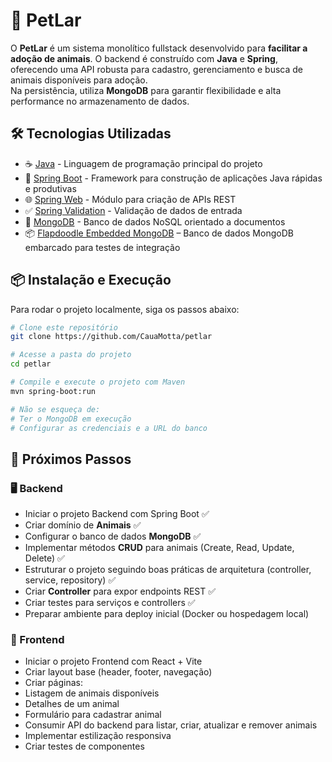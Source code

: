 # 🐾 PetLar

O **PetLar** é um sistema monolítico fullstack desenvolvido para **facilitar a adoção de animais**.
O backend é construído com **Java** e **Spring**, oferecendo uma API robusta para cadastro, gerenciamento e busca de animais disponíveis para adoção.  
Na persistência, utiliza **MongoDB** para garantir flexibilidade e alta performance no armazenamento de dados.

## 🛠️ Tecnologias Utilizadas

- ☕ [Java](https://www.java.com/) - Linguagem de programação principal do projeto
- 🌱 [Spring Boot](https://spring.io/projects/spring-boot) - Framework para construção de aplicações Java rápidas e produtivas
- 🌐 [Spring Web](https://docs.spring.io/spring-framework/reference/web.html) - Módulo para criação de APIs REST
- ✅ [Spring Validation](https://docs.spring.io/spring-framework/reference/core/validation.html) - Validação de dados de entrada
- 🍃 [MongoDB](https://www.mongodb.com/) - Banco de dados NoSQL orientado a documentos
- 📦 [Flapdoodle Embedded MongoDB](https://github.com/flapdoodle-oss/de.flapdoodle.embed.mongo) – Banco de dados MongoDB embarcado para testes de integração

## 📦 Instalação e Execução

Para rodar o projeto localmente, siga os passos abaixo:

```sh
# Clone este repositório
git clone https://github.com/CauaMotta/petlar

# Acesse a pasta do projeto
cd petlar

# Compile e execute o projeto com Maven
mvn spring-boot:run

# Não se esqueça de:
# Ter o MongoDB em execução
# Configurar as credenciais e a URL do banco
```

## 🚧 Próximos Passos

### 🖥️ Backend

- Iniciar o projeto Backend com Spring Boot ✅
- Criar domínio de **Animais** ✅
- Configurar o banco de dados **MongoDB** ✅
- Implementar métodos **CRUD** para animais (Create, Read, Update, Delete) ✅
- Estruturar o projeto seguindo boas práticas de arquitetura (controller, service, repository) ✅
- Criar **Controller** para expor endpoints REST ✅
- Criar testes para serviços e controllers ✅
- Preparar ambiente para deploy inicial (Docker ou hospedagem local)

### 🎨 Frontend

- Iniciar o projeto Frontend com React + Vite
- Criar layout base (header, footer, navegação)
- Criar páginas:
- Listagem de animais disponíveis
- Detalhes de um animal
- Formulário para cadastrar animal
- Consumir API do backend para listar, criar, atualizar e remover animais
- Implementar estilização responsiva
- Criar testes de componentes
